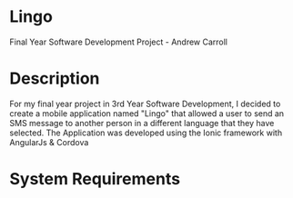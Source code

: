 # Lingo
Final Year Software Development Project - Andrew Carroll 
<h1> Description </h1>
 <p> For my final year project in 3rd Year Software Development, I decided to create a mobile application named "Lingo" that allowed a user to send an SMS message to another person in a different language that they have selected. The Application was developed using the Ionic framework  with AngularJs & Cordova </p>
<h1> System Requirements </h1>

   
